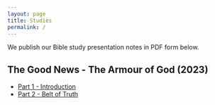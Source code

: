 ```yaml
---
layout: page
title: Studies
permalink: /
---
```


We publish our Bible study presentation notes in PDF form below. 

## The Good News - The Armour of God (2023)

* [Part 1 - Introduction](./assets/studies/BFM_The_Good_News_Part_1_Introduction.pdf)
* [Part 2 - Belt of Truth](./assets/studies/BFM_The_Good_News_Part_2_Belt_of_Truth.pdf)